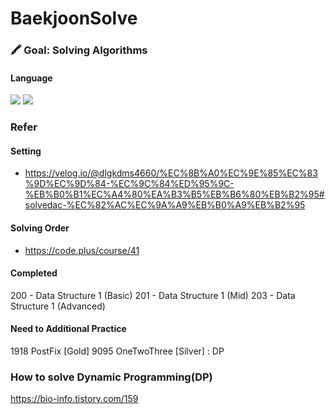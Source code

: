 # BaekjoonSolve
### 🖍 Goal: Solving Algorithms
#### Language
![](https://img.shields.io/badge/Python-14354C?style=for-the-badge&logo=python&logoColor=white) ![](https://img.shields.io/badge/Java-ED8B00?style=for-the-badge&logo=openjdk&logoColor=white)

### Refer
#### Setting
- https://velog.io/@dlgkdms4660/%EC%8B%A0%EC%9E%85%EC%83%9D%EC%9D%84-%EC%9C%84%ED%95%9C-%EB%B0%B1%EC%A4%80%EA%B3%B5%EB%B6%80%EB%B2%95#solvedac-%EC%82%AC%EC%9A%A9%EB%B0%A9%EB%B2%95

#### Solving Order
- https://code.plus/course/41

#### Completed
200 - Data Structure 1 (Basic)
201 - Data Structure 1 (Mid)
203 - Data Structure 1 (Advanced)

#### Need to Additional Practice
1918 PostFix [Gold]
9095 OneTwoThree [Silver] : DP

### How to solve Dynamic Programming(DP)
https://bio-info.tistory.com/159 